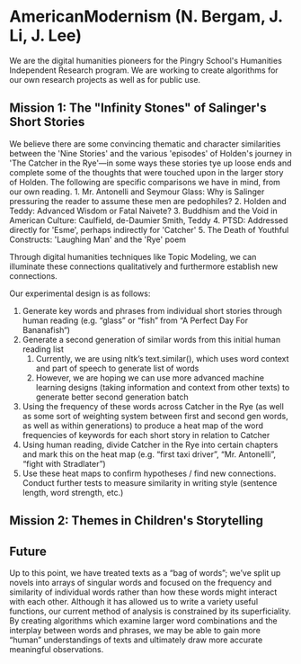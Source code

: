 # AmericanModernism (N. Bergam, J. Li, J. Lee)
We are the digital humanities pioneers for the Pingry School's Humanities Independent Research program. We are working to create algorithms for our own research projects as well as for public use. 

## Mission 1: The "Infinity Stones" of Salinger's Short Stories

We believe there are some convincing thematic and character similarities between the 'Nine Stories' and the various 'episodes' of Holden's journey in 'The Catcher in the Rye'––in some ways these stories tye up loose ends and complete some of the thoughts that were touched upon in the larger story of Holden. The following are specific comparisons we have in mind, from our own reading. 
     1. Mr. Antonelli and Seymour Glass: Why is Salinger pressuring the reader to assume these men are pedophiles?
     2. Holden and Teddy: Advanced Wisdom or Fatal Naivete?
     3. Buddhism and the Void in American Culture: Caulfield, de-Daumier Smith, Teddy
     4. PTSD: Addressed directly for 'Esme', perhaps indirectly for 'Catcher'
     5. The Death of Youthful Constructs: 'Laughing Man' and the 'Rye' poem
     
Through digital humanities techniques like Topic Modeling, we can illuminate these connections qualitatively and furthermore establish new connections.

Our experimental design is as follows:
1. Generate key words and phrases from individual short stories through human reading (e.g. “glass” or “fish” from “A Perfect Day For Bananafish“)
2. Generate a second generation of similar words from this initial human reading list
    1. Currently, we are using nltk’s text.similar(), which uses word context and part of speech to generate list of words
    2. However, we are hoping we can use more advanced machine learning designs (taking information and context from other texts) to generate better second generation batch
3. Using the frequency of these words across Catcher in the Rye (as well as some sort of weighting system between first and second gen words, as well as within generations) to produce a heat map of the word frequencies of keywords for each short story in relation to Catcher
4. Using human reading, divide Catcher in the Rye into certain chapters and mark this on the heat map (e.g. “first taxi driver”, “Mr. Antonelli”, “fight with Stradlater”)
5. Use these heat maps to confirm hypotheses / find new connections. Conduct further tests to measure similarity in writing style (sentence length, word strength, etc.)

## Mission 2: Themes in Children's Storytelling

## Future

Up to this point, we have treated texts as a “bag of words”; we’ve split up novels into arrays of singular words and focused on the frequency and similarity of individual words rather than how these words might interact with each other. Although it has allowed us to write a variety useful functions, our current method of analysis is constrained by its superficiality.  By creating algorithms which examine larger word combinations and the interplay between words and phrases,  we may be able to gain  more “human” understandings of texts and ultimately draw more accurate meaningful observations.
